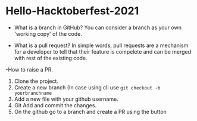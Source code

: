 # Hello-Hacktoberfest-2021

- What is a branch in GitHub?
You can consider a branch as your own 'working copy' of the code. 

- What is a pull request?
In simple words, pull requests are a mechanism for a developer to tell that their feature is compelete and can be merged with rest of the existing code.

-How to raise a PR.

1. Clone the project.
2. Create a new branch (In case using cli use `git checkout -b yourbranchname`
3. Add a new file with your github username.
4. Git Add and commit the changes.
5. On the github go to a branch and create a PR using the button
